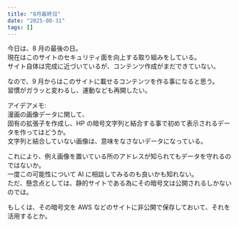 ```yaml
---
title: "8月最終日"
date: "2025-08-31"
tags: []
---
```


今日は、8 月の最後の日。  
現在はこのサイトのセキュリティ面を向上する取り組みをしている。  
サイト自体は完成に近づいているが、コンテンツ作成がまだできていない。

なので、9 月からはこのサイトに載せるコンテンツを作る事になると思う。  
習慣がガラッと変わるし、運動なども再開したい。

アイデアメモ:  
漫画の画像データに関して、  
固有の拡張子を作成し、HP の暗号文字列と結合する事で初めて表示されるデータを作ってはどうか。  
文字列と結合していない画像は、意味をなさないデータになっている。

これにより、例え画像を置いている所のアドレスが知られてもデータを守れるのではないか。  
一度この可能性について AI に相談してみるのも良いかも知れない。  
ただ、懸念点としては、静的サイトである為にその暗号文は公開されるしかないのでは。

もしくは、その暗号文を AWS などのサイトに非公開で保存しておいて、それを活用するとか。
